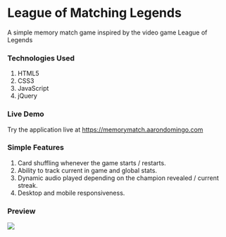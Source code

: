# League of Matching Legends

A simple memory match game inspired by the video game League of Legends

### Technologies Used

1. HTML5
2. CSS3
3. JavaScript
4. jQuery

### Live Demo

Try the application live at https://memorymatch.aarondomingo.com

### Simple Features

1. Card shuffling whenever the game starts / restarts.
2. Ability to track current in game and global stats.
3. Dynamic audio played depending on the champion revealed / current streak.
4. Desktop and mobile responsiveness.

### Preview

![](/assets/demo/memorymatch.gif)
